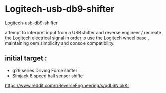 # Logitech-usb-db9-shifter
Logitech-usb-db9-shifter

attempt to interpret input from a USB shifter and reverse engineer / recreate the Logitech electrical signal in order to use the Logitech wheel base , maintaining oem simplicity and console compatibility.

## initial target :
- g29 series Driving Force shifter
- Simjack 6 speed hall sensor shifter

https://www.reddit.com/r/ReverseEngineering/s/qdL6NlokKr

